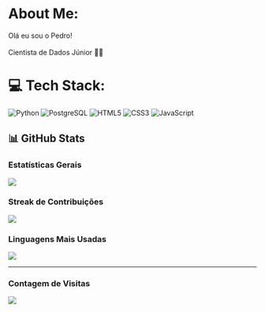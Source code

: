 # About Me:
Olá eu sou o Pedro!<br><br>Cientista de Dados Júnior 👨‍💻


# 💻 Tech Stack:
![Python](https://img.shields.io/badge/Python-3776AB?style=for-the-badge&logo=python&logoColor=white)
![PostgreSQL](https://img.shields.io/badge/PostgreSQL-336791?style=for-the-badge&logo=postgresql&logoColor=white)
![HTML5](https://img.shields.io/badge/HTML5-E34F26?style=for-the-badge&logo=html5&logoColor=white)
![CSS3](https://img.shields.io/badge/CSS3-1572B6?style=for-the-badge&logo=css3&logoColor=white)
![JavaScript](https://img.shields.io/badge/JavaScript-F7DF1E?style=for-the-badge&logo=javascript&logoColor=black)




  
  
## 📊 GitHub Stats

### Estatísticas Gerais
![](https://github-readme-stats.vercel.app/api?username=alveespedro&theme=radical&hide_border=false&include_all_commits=false&count_private=false)

### Streak de Contribuições
![](https://github-readme-streak-stats.herokuapp.com/?user=alveespedro&theme=radical&hide_border=false)

### Linguagens Mais Usadas
![](https://github-readme-stats.vercel.app/api/top-langs/?username=alveespedro&theme=radical&hide_border=false&include_all_commits=false&count_private=false&layout=compact)

---

### Contagem de Visitas
[![](https://visitcount.itsvg.in/api?id=alveespedro&icon=0&color=0)](https://visitcount.itsvg.in)




<!-- Proudly created with GPRM ( https://gprm.itsvg.in ) -->


